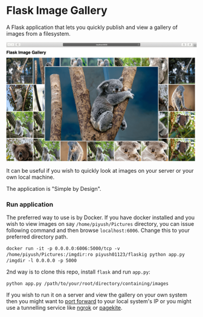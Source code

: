 
# Flask Image Gallery

A Flask application that lets you quickly publish and view a gallery of images from a filesystem.

<img src='assets/screenshot.png'>


It can be useful if you wish to quickly look at images on your server or your own local machine.

The application is "Simple by Design".

### Run application
The preferred way to use is by Docker. If you have docker installed and you wish to view images on say `/home/piyush/Pictures` directory, you can issue following command and then browse `localhost:6006`. Change this to your preferred directory path.
```
docker run -it -p 0.0.0.0:6006:5000/tcp -v /home/piyush/Pictures:/imgdir:ro piyush01123/flaskig python app.py /imgdir -l 0.0.0.0 -p 5000
```


2nd way is to clone this repo, install `flask` and run `app.py`:
```
python app.py /path/to/your/root/directory/containing/images
```

If you wish to run it on a server and view the gallery on your own system then you might want to [port forward](https://www.ssh.com/ssh/tunneling/example) to your local system's IP or you might use a tunnelling service like [ngrok](https://ngrok.com) or [pagekite](https://pagekite.net/).
